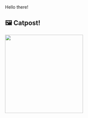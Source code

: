 Hello there!



## 🖼️ Catpost!

<sub>
    <img src="https://cdn2.thecatapi.com/images/z5IVS8EJ2.jpg" height="256">
</sub>

